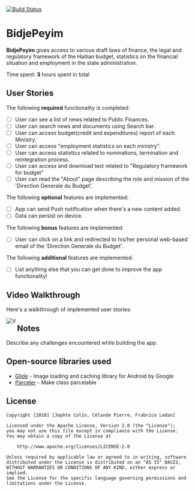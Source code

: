 [![Build Status](https://travis-ci.org/CECOFA/BidjePeyim.svg?branch=develop)](https://travis-ci.org/CECOFA/BidjePeyim)

# BidjePeyim

**BidjePeyim** gives access to various draft laws of finance, the legal and regulatory framework of the Haitian budget, statistics on the financial situation and employment in the state administration.

Time spent: **3** hours spent in total

## User Stories

The following **required** functionality is completed:

* [ ] User can see a list of news related to Public Finances.
* [ ] User can search news and documents using Search bar.
* [ ] User can access budget(credit and expenditures) report of each Ministry.
* [ ] User can access "employment statistics on each ministry".
* [ ] User can access statistics related to nominations, termination and reintegration process.
* [ ] User can access and download text related to "Regulatory framework for budget"
* [ ] User can read the "About" page describing the role and mission of the 'Direction Generale du Budget'.

The following **optional** features are implemented:

* [ ] App can send Push notification when there's a new content added.
* [ ] Data can persist on device.

The following **bonus** features are implemented: 

* [ ]	User can click on a link and redirected to his/her personal web-based email of the 'Direction Generale du Budget'.

The following **additional** features are implemented:

* [ ] List anything else that you can get done to improve the app functionality!
 

## Video Walkthrough

Here's a walkthrough of implemented user stories:

<img align = "left" src='https://user-images.githubusercontent.com/22782294/43683491-c2064efc-9841-11e8-881f-4783477a8ae9.png' title='' width='' alt='' />
<img align = "left" src='' title='' width='' alt='' />
<img align = "left" src='https://user-images.githubusercontent.com/22782294/43683493-c359d8c8-9841-11e8-9cfc-6886b17b374b.png' title='' width='' alt='V' />


## Notes

Describe any challenges encountered while building the app.

## Open-source libraries used

- [Glide](https://github.com/bumptech/glide) - Image loading and caching library for Android by Google
- [Parceler](https://github.com/johncarl81/parceler) - Make class parcelable

## License

    Copyright [2018] [Jephte Colin, Célande Pierre, Frabrice Ledan]

    Licensed under the Apache License, Version 2.0 (the "License");
    you may not use this file except in compliance with the License.
    You may obtain a copy of the License at

        http://www.apache.org/licenses/LICENSE-2.0

    Unless required by applicable law or agreed to in writing, software
    distributed under the License is distributed on an "AS IS" BASIS,
    WITHOUT WARRANTIES OR CONDITIONS OF ANY KIND, either express or implied.
    See the License for the specific language governing permissions and
    limitations under the License.
